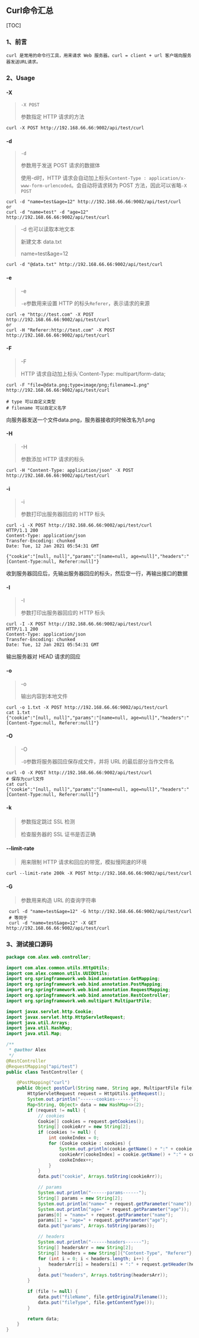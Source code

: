 ## Curl命令汇总

[TOC]

### 1、前言

`curl 是常用的命令行工具，用来请求 Web 服务器。curl = client + url 客户端向服务器发送URL请求。`

### 2、Usage

#### -X

> `-X POST`
>
> 参数指定 HTTP 请求的方法
>

~~~shell
curl -X POST http://192.168.66.66:9002/api/test/curl
~~~

#### -d

> `-d`
>
> 参数用于发送 POST 请求的数据体
>
> 使用-d时，HTTP 请求会自动加上标头`Content-Type : application/x-www-form-urlencoded`。会自动将请求转为 POST 方法，因此可以省略`-X POST`
>

~~~shell
curl -d "name=test&age=12" http://192.168.66.66:9002/api/test/curl
or
curl -d "name=test" -d "age=12" http://192.168.66.66:9002/api/test/curl
~~~

> -d 也可以读取本地文本
>
> 新建文本 data.txt 
>
> name=test&age=12

~~~shell
curl -d "@data.txt" http://192.168.66.66:9002/api/test/curl
~~~

####  -e

> -e
>
> `-e`参数用来设置 HTTP 的标头`Referer`，表示请求的来源

~~~shell
curl -e "http://test.com" -X POST http://192.168.66.66:9002/api/test/curl
or
curl -H "Referer:http://test.com" -X POST http://192.168.66.66:9002/api/test/curl
~~~

#### -F

> -F
>
> HTTP 请求自动加上标头`Content-Type: multipart/form-data; 

~~~shell
curl -F "file=@data.png;type=image/png;filename=1.png" http://192.168.66.66:9002/api/test/curl

# type 可以自定义类型
# filename 可以自定义名字
~~~

向服务器发送一个文件data.png，服务器接收的时候改名为1.png

#### -H

> -H 
>
> 参数添加 HTTP 请求的标头

~~~shell
curl -H "Content-Type: application/json" -X POST http://192.168.66.66:9002/api/test/curl
~~~

#### -i

> -i
>
> 参数打印出服务器回应的 HTTP 标头

~~~shell
curl -i -X POST http://192.168.66.66:9002/api/test/curl
HTTP/1.1 200
Content-Type: application/json
Transfer-Encoding: chunked
Date: Tue, 12 Jan 2021 05:54:31 GMT

{"cookie":"[null, null]","params":"[name=null, age=null]","headers":"[Content-Type:null, Referer:null]"}
~~~

收到服务器回应后，先输出服务器回应的标头，然后空一行，再输出接口的数据

#### -I

> -I
>
> 参数打印出服务器回应的 HTTP 标头

~~~shell
curl -I -X POST http://192.168.66.66:9002/api/test/curl
HTTP/1.1 200
Content-Type: application/json
Transfer-Encoding: chunked
Date: Tue, 12 Jan 2021 05:54:31 GMT
~~~

输出服务器对 HEAD 请求的回应

#### -o

> -o
>
> 输出内容到本地文件

~~~shell
curl -o 1.txt -X POST http://192.168.66.66:9002/api/test/curl
cat 1.txt
{"cookie":"[null, null]","params":"[name=null, age=null]","headers":"[Content-Type:null, Referer:null]"}
~~~

#### -O

> -O
>
> `-O`参数将服务器回应保存成文件，并将 URL 的最后部分当作文件名

~~~shell
curl -O -X POST http://192.168.66.66:9002/api/test/curl
# 保存为curl文件
cat curl
{"cookie":"[null, null]","params":"[name=null, age=null]","headers":"[Content-Type:null, Referer:null]"}
~~~

#### -k

> 参数指定跳过 SSL 检测
>
> 检查服务器的 SSL 证书是否正确

#### --limit-rate

> 用来限制 HTTP 请求和回应的带宽，模拟慢网速的环境

~~~shell
curl --limit-rate 200k -X POST http://192.168.66.66:9002/api/test/curl
~~~

#### -G

>参数用来构造 URL 的查询字符串

~~~shell
 curl -d "name=test&age=12" -G http://192.168.66.66:9002/api/test/curl
 # 等同于
 curl -d "name=test&age=12" -X GET http://192.168.66.66:9002/api/test/curl
~~~

### 3、测试接口源码

~~~java
package com.alex.web.controller;

import com.alex.common.utils.HttpUtils;
import com.alex.common.utils.UUIDUtils;
import org.springframework.web.bind.annotation.GetMapping;
import org.springframework.web.bind.annotation.PostMapping;
import org.springframework.web.bind.annotation.RequestMapping;
import org.springframework.web.bind.annotation.RestController;
import org.springframework.web.multipart.MultipartFile;

import javax.servlet.http.Cookie;
import javax.servlet.http.HttpServletRequest;
import java.util.Arrays;
import java.util.HashMap;
import java.util.Map;

/**
 * @author Alex
 */
@RestController
@RequestMapping("api/test")
public class TestController {

    @PostMapping("curl")
    public Object postCurl(String name, String age, MultipartFile file) {
        HttpServletRequest request = HttpUtils.getRequest();
        System.out.println("------cookies------");
        Map<String, Object> data = new HashMap<>(2);
        if (request != null) {
            // cookies
            Cookie[] cookies = request.getCookies();
            String[] cookieArr = new String[2];
            if (cookies != null) {
                int cookeIndex = 0;
                for (Cookie cookie : cookies) {
                    System.out.println(cookie.getName() + ":" + cookie.getValue());
                    cookieArr[cookeIndex] = cookie.getName() + ":" + cookie.getValue();
                    cookeIndex++;
                }
            }
            data.put("cookie", Arrays.toString(cookieArr));

            // params
            System.out.println("------params------");
            String[] params = new String[2];
            System.out.println("name=" + request.getParameter("name"));
            System.out.println("age=" + request.getParameter("age"));
            params[0] = "name=" + request.getParameter("name");
            params[1] = "age=" + request.getParameter("age");
            data.put("params", Arrays.toString(params));

            // headers
            System.out.println("------headers------");
            String[] headersArr = new String[2];
            String[] headers = new String[]{"Content-Type", "Referer"};
            for (int i = 0; i < headers.length; i++) {
                headersArr[i] = headers[i] + ":" + request.getHeader(headers[i]);
            }
            data.put("headers", Arrays.toString(headersArr));
        }

        if (file != null) {
            data.put("fileName", file.getOriginalFilename());
            data.put("fileType", file.getContentType());
        }

        return data;
    }
}
~~~

